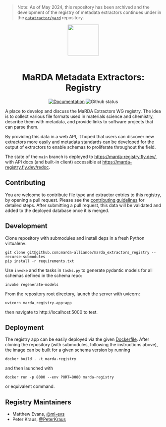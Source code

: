 > Note: As of May 2024, this repository has been archived and the development of the registry of metadata extractors continues under in the [`datatractor/yard`](https://github.com/datatractor/yard) repository.

<div align="center" style="padding-bottom: 1em;">
<img width="100px" align="center" src="https://avatars.githubusercontent.com/u/74017645?s=200&v=4">
</div>

# <div align="center">MaRDA Metadata Extractors: Registry</div>

<div align="center">


[![Documentation](https://badgen.net/badge/docs/marda-registry.fly.dev/blue?icon=firefox)](https://marda-registry.fly.dev)
![Github status](https://badgen.net/github/checks/marda-alliance/metadata_extractors_registry/?icon=github)

</div>

A place to develop and discuss the MaRDA Extractors WG registry.
The idea is to collect various file formats used in materials science and chemistry, describe them with metadata, and provide links to software projects that can parse them.

By providing this data in a web API, it hoped that users can discover new extractors more easily and metadata standards can be developed for the output of extractors to enable schemas to proliferate throughout the field.

The state of the `main` branch is deployed to https://marda-registry.fly.dev/, with API docs (and built-in client) accessible at https://marda-registry.fly.dev/redoc.

## Contributing

You are welcome to contribute file type and extractor entries to this registry, by opening a pull request. Please see the [contributing guidelines](./CONTRIBUTING.md) for detailed steps. After submitting a pull request, this data will be validated and added to the deployed database once it is merged.

## Development

Clone repository with submodules and install deps in a fresh Python virtualenv:

```
git clone git@github.com:marda-alliance/marda_extractors_registry --recurse-submodules
pip install -r requirements.txt
```

Use `invoke` and the tasks in `tasks.py` to generate pydantic models for all
schemas defined in the schema repo:

```
invoke regenerate-models
```

From the repository root directory, launch the server with uvicorn:

```
uvicorn marda_registry.app:app
```

then navigate to http://localhost:5000 to test.

## Deployment

The registry app can be easily deployed via the given [Dockerfile](./Dockerfile).
After cloning the repository (with submodules, following the instructions above), the image can be built for a given schema version by running

```shell
docker build . -t marda-registry
```

and then launched with

```shell
docker run -p 8080 --env PORT=8080 marda-registry
```

or equivalent command.

## Registry Maintainers
- Matthew Evans, [@ml-evs](https://github.com/ml-evs)
- Peter Kraus, [@PeterKraus](https://github.com/PeterKraus)
